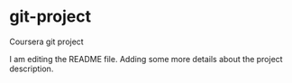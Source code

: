 # git-project
Coursera git project

I am editing the README file. Adding some more details about the project description.
